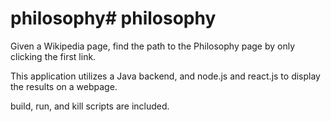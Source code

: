 # philosophy# philosophy

Given a Wikipedia page, find the path to the Philosophy page by only clicking the first link.

This application utilizes a Java backend, and node.js and react.js to display the results on a webpage. 

build, run, and kill scripts are included.
